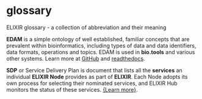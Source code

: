 # glossary
ELIXIR glossary - a collection of abbreviation and their meaning

**EDAM** is a simple ontology of well established, familiar concepts that are prevalent within bioinformatics, including types of data and data identifiers, data formats, operations and topics.  EDAM is used in **bio.tools** and various other systems.  Learn more at [GitHub](https://github.com/edamontology/edamontology/) and [readthedocs](https://https://edamontologydocs.readthedocs.io/en/latest/).

**SDP** or Service Delivery Plan is document that lists all the **services** an individual **ELIXIR Node** provides as part of **ELIXIR**. Each Node adopts its own process for selecting their nominated services, and ELIXIR Hub monitors the status of these services. [{Learn more}](https://elixir-europe.org/about-us/who-we-are/how-countries-join). 
